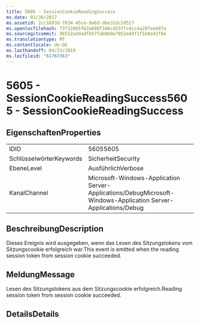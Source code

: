```yaml
---
title: 5605 - SessionCookieReadingSuccess
ms.date: 03/30/2017
ms.assetid: 2cc1693d-7834-45ce-9a6d-dbe31dc2d517
ms.openlocfilehash: 73f320b5f63a600f346cd55ffc4cc4a207aeb07a
ms.sourcegitcommit: 9b552addadfb57fab0b9e7852ed4f1f1b8a42f8e
ms.translationtype: MT
ms.contentlocale: de-DE
ms.lasthandoff: 04/23/2019
ms.locfileid: "61767363"
---
```

# <a name="5605---sessioncookiereadingsuccess"></a><span data-ttu-id="31fcb-102">5605 - SessionCookieReadingSuccess</span><span class="sxs-lookup"><span data-stu-id="31fcb-102">5605 - SessionCookieReadingSuccess</span></span>
## <a name="properties"></a><span data-ttu-id="31fcb-103">Eigenschaften</span><span class="sxs-lookup"><span data-stu-id="31fcb-103">Properties</span></span>  
  
|||  
|-|-|  
|<span data-ttu-id="31fcb-104">ID</span><span class="sxs-lookup"><span data-stu-id="31fcb-104">ID</span></span>|<span data-ttu-id="31fcb-105">5605</span><span class="sxs-lookup"><span data-stu-id="31fcb-105">5605</span></span>|  
|<span data-ttu-id="31fcb-106">Schlüsselwörter</span><span class="sxs-lookup"><span data-stu-id="31fcb-106">Keywords</span></span>|<span data-ttu-id="31fcb-107">Sicherheit</span><span class="sxs-lookup"><span data-stu-id="31fcb-107">Security</span></span>|  
|<span data-ttu-id="31fcb-108">Ebene</span><span class="sxs-lookup"><span data-stu-id="31fcb-108">Level</span></span>|<span data-ttu-id="31fcb-109">Ausführlich</span><span class="sxs-lookup"><span data-stu-id="31fcb-109">Verbose</span></span>|  
|<span data-ttu-id="31fcb-110">Kanal</span><span class="sxs-lookup"><span data-stu-id="31fcb-110">Channel</span></span>|<span data-ttu-id="31fcb-111">Microsoft-Windows-Application Server-Applications/Debug</span><span class="sxs-lookup"><span data-stu-id="31fcb-111">Microsoft-Windows-Application Server-Applications/Debug</span></span>|  
  
## <a name="description"></a><span data-ttu-id="31fcb-112">Beschreibung</span><span class="sxs-lookup"><span data-stu-id="31fcb-112">Description</span></span>  
 <span data-ttu-id="31fcb-113">Dieses Ereignis wird ausgegeben, wenn das Lesen des Sitzungstokens vom Sitzungscookie erfolgreich war.</span><span class="sxs-lookup"><span data-stu-id="31fcb-113">This event is emitted when the reading session token from session cookie succeeded.</span></span>  
  
## <a name="message"></a><span data-ttu-id="31fcb-114">Meldung</span><span class="sxs-lookup"><span data-stu-id="31fcb-114">Message</span></span>  
 <span data-ttu-id="31fcb-115">Lesen des Sitzungstokens aus dem Sitzungscookie erfolgreich.</span><span class="sxs-lookup"><span data-stu-id="31fcb-115">Reading session token from session cookie succeeded.</span></span>  
  
## <a name="details"></a><span data-ttu-id="31fcb-116">Details</span><span class="sxs-lookup"><span data-stu-id="31fcb-116">Details</span></span>
